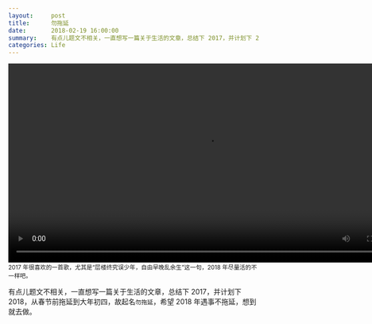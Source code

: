 ```yaml
---
layout:     post
title:      勿拖延
date:       2018-02-19 16:00:00
summary:    有点儿题文不相关，一直想写一篇关于生活的文章，总结下 2017，并计划下 2018，从春节前拖延到大年初四，故起名`勿拖延`，希望 2018 年继续遇事不拖延，想到就去做。
categories: Life
---
```


<video width="800" controls preload="metadata" src="https://gw.alipayobjects.com/os/rmsportal/qLqBCaiBlLSRclPDwLkR.mp4"></video>
<small>2017 年很喜欢的一首歌，尤其是“层楼终究误少年，自由早晚乱余生”这一句，2018 年尽量活的不一样吧。</small>

有点儿题文不相关，一直想写一篇关于生活的文章，总结下 2017，并计划下 2018，从春节前拖延到大年初四，故起名`勿拖延`，希望 2018 年遇事不拖延，想到就去做。
